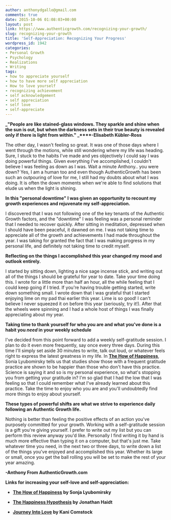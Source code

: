```yaml
---
author: anthonydgallo@gmail.com
comments: true
date: 2015-10-06 01:08:03+00:00
layout: post
link: https://www.authenticgrowth.com/recognizing-your-growth/
slug: recognizing-your-growth
title: 'Self-Appreciation: Recognizing Your Progress'
wordpress_id: 1942
categories:
- Personal Growth
- Psychology
- Realizations
- Writing
tags:
- how to appreciate yourself
- how to have more self appreciation
- How to love yourself
- recognizing achievement
- self acknowledgement
- self appreciation
- self love
- self-appreciate
---
```


**_"People are like stained-glass windows. They sparkle and shine when the sun is out, but when the darkness sets in their true beauty is revealed only if there is light from within."
_****-Elisabeth Kübler-Ross**

The other day, I wasn't feeling so great. It was one of those days where I went through the motions, while still wondering where my life was heading. Sure, I stuck to the habits I've made and yes objectively I could say I was doing powerful things. Given everything I've accomplished, I couldn't believe I was feeling as down as I was. Wait a minute Anthony.. you were down? Yes, I am a human too and even though AuthenticGrowth has been such an outpouring of love for me, I still had my doubts about what I was doing. It is often the down moments when we're able to find solutions that elude us when the light is shining.

**In this "personal downtime" I was given an opportunity to recount my growth experiences and rejuvenate my self-appreciation.**

I discovered that I was not following one of the key tenants of the Authentic Growth factors, and the "downtime" I was feeling was a personal reminder that I needed to recover quickly. After sitting in meditation, depressed when I should have been peaceful, it dawned on me. I was not taking time to appreciate all of the growth and achievements I had made throughout the year. I was taking for granted the fact that I was making progress in my personal life, and definitely not taking time to credit myself.

**Reflecting on the things I accomplished this year changed my mood and outlook entirely.**

I started by sitting down, lighting a nice sage incense stick, and writing out all of the things I should be grateful for year to date. Take your time doing this. I wrote for a little more than half an hour, all the while feeling that I could keep going if I tried. If you're having trouble getting started, write down something small. I wrote down that I was grateful that I started enjoying lime on my pad thai earlier this year. Lime is so good! I can't believe I never squeezed it on before this year (seriously, try it!). After that the wheels were spinning and I had a whole host of things I was finally appreciating about my year.

**Taking time to thank yourself for who you are and what you've done is a habit you _need_ in your weekly schedule**

I've decided from this point forward to add a weekly self-gratitude session. I plan to do it even more frequently, say once every three days. During this time I'll simply set aside 30 minutes to write, talk out loud, or whatever feels right to express the latest greatness in my life. In **[The How of Happiness](http://amzn.to/1MbK02X)**, Sonia Lyubomirsky tells us that studies show those with a frequent gratitude practice are shown to be happier than those who don't have this practice. Science is saying it and so is my personal experience, so what's stopping you from getting your gratitude in? I'm so glad that I had the low that I was feeling so that I could remember what I've already learned about this practice. Take the time to enjoy who you are and you'll undoubtedly find more things to enjoy about yourself.

**These types of powerful shifts are what we strive to experience daily following an Authentic Growth life.**

Nothing is better than feeling the positive effects of an action you've purposely committed for your growth. Working with a self-gratitude session is a gift you're giving yourself. I prefer to write out my list but you can perform this review anyway you'd like. Personally I find writing it by hand is much more effective than typing it on a computer, but that's just me. Take whatever time you need, in the next two or three days, to write down a list of the things you've enjoyed and accomplished this year. Whether its large or small, once you get the ball rolling you will be set to make the rest of your year amazing.

**-Anthony From AuthenticGrowth.com**

**Links for increasing your self-love and self-appreciation:**



 	
  * **[The How of Happiness](http://amzn.to/1MbK02X) by Sonja Lyubomirsky**

 	
  * **[The Happiness Hypothesis](http://amzn.to/1MbK2YC) by Jonathan Haidt**

 	
  * **[Journey Into Love](http://amzn.to/1FTo2Vq) by Kani Comstock**


